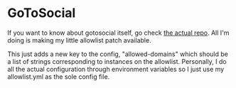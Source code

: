 # GoToSocial <!-- omit in toc -->

If you want to know about gotosocial itself, go check [the actual repo](https://github.com/superseriousbusiness/gotosocial).
All I'm doing is making my little allowlist patch available.

This just adds a new key to the config, "allowed-domains" which should be a list of strings corresponding to instances on the allowlist.
Personally, I do all the actual configuration through environment variables so I just use my allowlist.yml as the sole config file.
